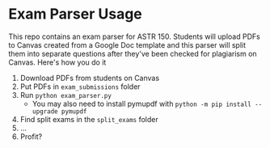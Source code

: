 # Exam Parser Usage
This repo contains an exam parser for ASTR 150. Students will upload PDFs to Canvas created from a Google Doc template and this parser will split them into separate questions after they've been checked for plagiarism on Canvas. Here's how you do it

1. Download PDFs from students on Canvas
2. Put PDFs in `exam_submissions` folder
3. Run `python exam_parser.py`
    - You may also need to install pymupdf with `python -m pip install --upgrade pymupdf`
4. Find split exams in the `split_exams` folder
5. ...
6. Profit?
